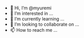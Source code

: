 - 👋 Hi, I’m @myuremi
- 👀 I’m interested in ...
- 🌱 I’m currently learning ...
- 💞️ I’m looking to collaborate on ...
- 📫 How to reach me ...

<!---
myuremi/myuremi is a ✨ special ✨ repository because its `README.md` (this file) appears on your GitHub profile.
You can click the Preview link to take a look at your changes.
--->
